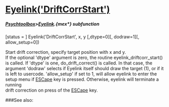 # [Eyelink('DriftCorrStart')](Eyelink-DriftCorrStart) 
##### [Psychtoolbox](Psychtoolbox)>[Eyelink](Eyelink).{mex*} subfunction

[status = ] Eyelink('DriftCorrStart', x, y [,dtype=0][, dodraw=1][, allow_setup=0])

Start drift correction, specify target position with x and y.  
If the optional 'dtype' argument is zero, the routine eyelink\_driftcorr\_start()  
is called. If 'dtype' is one, do\_drift\_correct() is called. In that case, the  
argument 'dodraw' selects if Eyelink itself should draw the target (1), or if it  
is left to usercode. 'allow\_setup' if set to 1, will allow eyelink to enter the  
setup menu if [ESCape](ESCape) key is pressed. Otherwise, eyelink will terminate a running  
drift correction on press of the [ESCape](ESCape) key.  
  


###See also:

